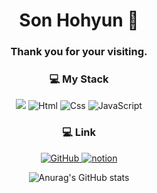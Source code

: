 <div align="center">

# Son Hohyun 🐯
### Thank you for your visiting.

### 💻 My Stack
<img src="https://img.shields.io/badge/Java-3766AB?style=plastic&logo=Java&logoColor=white"/>  <img alt="Html" src ="https://img.shields.io/badge/HTML5-E34F26.svg?&style=plastic&logo=HTML5&logoColor=white"/> <img alt="Css" src ="https://img.shields.io/badge/CSS3-1572B6.svg?&style=plastic&logo=CSS3&logoColor=white"/> <img alt="JavaScript" src ="https://img.shields.io/badge/JavaScriipt-F7DF1E.svg?&style=plastic&logo=JavaScript&logoColor=black"/>

### 💻 Link
<a href = "https://github.com/HohyunSon"><img alt="GitHub" src ="https://img.shields.io/badge/GitHub-181717.svg?&style=for-the-badge&logo=GitHub&logoColor=white"/>
</a> <a href = "https://www.notion.so/Java-e9525c76b31b4df2b1077efce1d99977?pvs=4"> <img alt="notion" src ="https://img.shields.io/badge/notion-black.svg?&style=for-the-badge&logo=notion&logoColor=white"/></a>

![Anurag's GitHub stats](https://github-readme-stats.vercel.app/api?username=HohyunSon&show_icons=true&theme=shadow_red)
</div>
<!--
**HohyunSon/HohyunSon** is a ✨ _special_ ✨ repository because its `README.md` (this file) appears on your GitHub profile.

Here are some ideas to get you started:

- 🔭 I’m currently working on ...
- 🌱 I’m currently learning ...
- 👯 I’m looking to collaborate on ...
- 🤔 I’m looking for help with ...
- 💬 Ask me about ...
- 📫 How to reach me: ...
- 😄 Pronouns: ...
- ⚡ Fun fact: ...
-->

